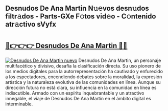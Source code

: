 ## Desnudos De Ana Martin N𝚞𝚎vos desn𝚞dos filtr𝚊dos - Parts-GXe F𝚘tos vid𝚎o - C𝚘ntenido atr𝚊ctivo sVyfx

# <h2><a href="http://mb7um1r.tromn.icu/?c=Desnudos+De+Ana+Martin">🔗👉👉👉 Desnudos De Ana Martin 🔗🔗</a></h2>

[![Desnudos De Ana Martin nuevo](https://i.imgur.com/pEAQMta.gif)](http://mb7um1r.tromn.icu/?c=Desnudos+De+Ana+Martin)
Desnudos De Ana Martin, un personaje multifacético y divisivo, desafía la clasificación directa. Su uso pionero de los medios digitales para la autorrepresentación ha cautivado y enfurecido a los espectadores, encendiendo debates sobre la moralidad, la expresión artística y la naturaleza evolutiva de las comunidades en línea. Aunque su dirección futura no está clara, su influencia en la comunidad en línea es indiscutible. Armado con un espíritu inquebrantable y un atractivo innegable, el viaje de Desnudos De Ana Martin en el ámbito digital es interminable.
